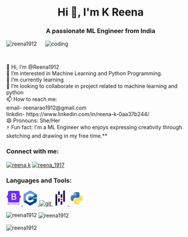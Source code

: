 
<h1 align="center">Hi 👋, I'm K Reena</h1>
<h3 align="center">A passionate ML Engineer from India</h3>
<img align="right" alt="coding" width="400" src="https://image.lexica.art/full_jpg/eb14e2bc-8f78-4629-beff-4cb9a82076d4">
<p align="left"> <img src="https://komarev.com/ghpvc/?username=reena1912&label=Profile%20views&color=0e75b6&style=flat" alt="reena1912" /> </p>

<p align="left"> <a href="https://twitter.com/" target="blank"><img src="https://img.shields.io/twitter/follow/?logo=twitter&style=for-the-badge" alt="" /></a> </p>
👋 Hi, I’m @Reena1912
<br>
👀 I’m interested in Machine Learning and Python Programming.
<br>
🌱 I’m currently learning
<br>
💞 I’m looking to collaborate in project related to machine learning and python
<br>
📫 How to reach me:
<br>
email- reenarao1912@gmail.com 
<br>
linkdin- https://www.linkedin.com/in/reena-k-0aa37b244/
<br>
😄 Pronouns: She/Her
<br>
⚡ Fun fact: I'm a ML Engineer who enjoys expressing creativity through sketching and drawing in my free time.**

<h3 align="left">Connect with me:</h3>
<p align="left">
<a href="https://linkedin.com/in/reena k" target="blank"><img align="center" src="https://raw.githubusercontent.com/rahuldkjain/github-profile-readme-generator/master/src/images/icons/Social/linked-in-alt.svg" alt="reena k" height="30" width="40" /></a>
<a href="https://instagram.com/reena_1917" target="blank"><img align="center" src="https://raw.githubusercontent.com/rahuldkjain/github-profile-readme-generator/master/src/images/icons/Social/instagram.svg" alt="reena_1917" height="30" width="40" /></a>
</p>

<h3 align="left">Languages and Tools:</h3>
<p align="left"> <a href="https://getbootstrap.com" target="_blank" rel="noreferrer">
  <img src="https://raw.githubusercontent.com/devicons/devicon/master/icons/bootstrap/bootstrap-plain-wordmark.svg" alt="bootstrap" width="40" height="40"/> </a> <a href="https://www.w3schools.com/cpp/" target="_blank" rel="noreferrer"> 
    <img src="https://raw.githubusercontent.com/devicons/devicon/master/icons/cplusplus/cplusplus-original.svg" alt="cplusplus" width="40" height="40"/> </a> <a href="https://git-scm.com/" target="_blank" rel="noreferrer">
      <img src="https://www.vectorlogo.zone/logos/git-scm/git-scm-icon.svg" alt="git" width="40" height="40"/> </a> <a href="https://pandas.pydata.org/" target="_blank" rel="noreferrer"> 
        <img src="https://raw.githubusercontent.com/devicons/devicon/2ae2a900d2f041da66e950e4d48052658d850630/icons/pandas/pandas-original.svg" alt="pandas" width="40" height="40"/> </a> <a href="https://www.python.org" target="_blank" rel="noreferrer">
          <img src="https://raw.githubusercontent.com/devicons/devicon/master/icons/python/python-original.svg" alt="python" width="40" height="40"/> </a> </p>

<p><img align="left" src="https://github-readme-stats.vercel.app/api/top-langs?username=reena1912&show_icons=true&locale=en&layout=compact" alt="reena1912" /></p>

<p>&nbsp;<img align="center" src="https://github-readme-stats.vercel.app/api?username=reena1912&show_icons=true&locale=en" alt="reena1912" /></p>


<p><img align="center" src="https://github-readme-streak-stats.herokuapp.com/?user=reena1912&" alt="reena1912" /></p>

<!---
Reena1912/Reena1912 is a ✨ special ✨ repository because its `README.md` (this file) appears on your GitHub profile.
You can click the Preview link to take a look at your changes.
--->
